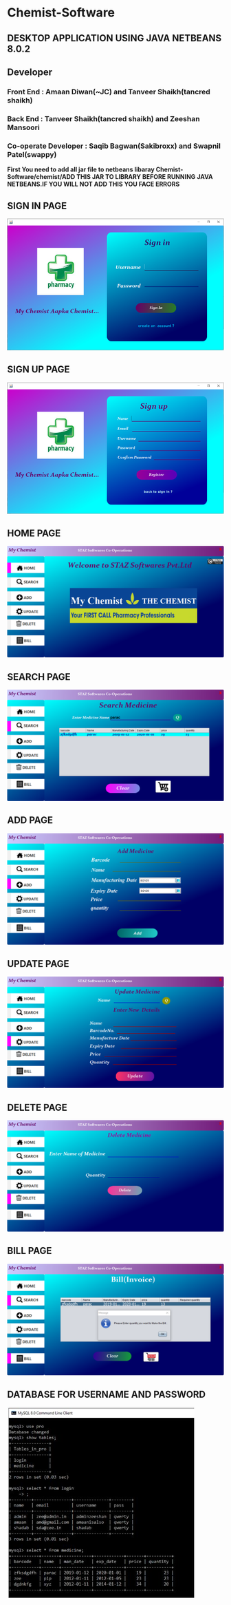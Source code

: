 # Chemist-Software
## DESKTOP APPLICATION USING JAVA NETBEANS 8.0.2
## Developer
### Front End : Amaan Diwan(~JC) and Tanveer Shaikh(tancred shaikh)
### Back End : Tanveer Shaikh(tancred shaikh) and Zeeshan Mansoori
### Co-operate Developer : Saqib Bagwan(Sakibroxx) and Swapnil Patel(swappy)
**First You need to add all jar file to netbeans libaray Chemist-Software/chemist/ADD THIS JAR TO LIBRARY BEFORE RUNNING JAVA NETBEANS.IF YOU WILL NOT ADD THIS YOU FACE ERRORS**

## SIGN IN PAGE
![](images/signin.PNG)

## SIGN UP PAGE
![](images/signup.PNG)

## HOME PAGE
![](images/home.PNG)

## SEARCH PAGE
![](images/search.PNG)

## ADD PAGE
![](images/add.PNG)

## UPDATE PAGE
![](images/update.PNG)

## DELETE PAGE
![](images/delete.PNG)

## BILL PAGE
![](images/bill.PNG)

## DATABASE FOR USERNAME AND PASSWORD
![](images/database.JPG)
